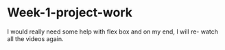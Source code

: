 # Week-1-project-work

I would really need some help with flex box and on my end, I will re- watch all the videos again.
